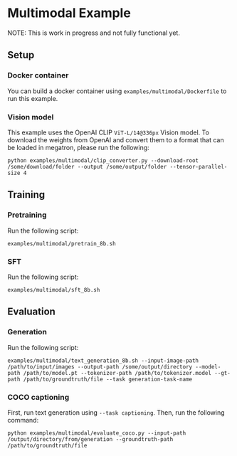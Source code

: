 # Multimodal Example

NOTE: This is work in progress and not fully functional yet.

## Setup

### Docker container

You can build a docker container using `examples/multimodal/Dockerfile` to run this example.

### Vision model

This example uses the OpenAI CLIP `ViT-L/14@336px` Vision model. To download the weights from OpenAI and convert them to a format that can be loaded in megatron, please run the following:

```
python examples/multimodal/clip_converter.py --download-root /some/download/folder --output /some/output/folder --tensor-parallel-size 4
```

## Training

### Pretraining

Run the following script:
```
examples/multimodal/pretrain_8b.sh
```

### SFT

Run the following script:
```
examples/multimodal/sft_8b.sh
```

## Evaluation

### Generation

Run the following script:

```
examples/multimodal/text_generation_8b.sh --input-image-path /path/to/input/images --output-path /some/output/directory --model-path /path/to/model.pt --tokenizer-path /path/to/tokenizer.model --gt-path /path/to/groundtruth/file --task generation-task-name
```

### COCO captioning

First, run text generation using `--task captioning`. Then, run the following command:

```
python examples/multimodal/evaluate_coco.py --input-path /output/directory/from/generation --groundtruth-path /path/to/groundtruth/file
```
